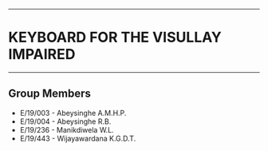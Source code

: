 ___
# KEYBOARD FOR THE VISULLAY IMPAIRED
___

## Group Members
- E/19/003 - Abeysinghe A.M.H.P.
- E/19/004 - Abeysinghe R.B.
- E/19/236 - Manikdiwela W.L.
- E/19/443 - Wijayawardana K.G.D.T.
